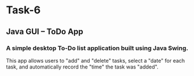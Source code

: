 # Task-6

## Java GUI – ToDo App

### A simple desktop To-Do list application built using Java Swing.

This app allows users to "add" and "delete" tasks, select a "date" for each task, and automatically record the "time" the task was "added".